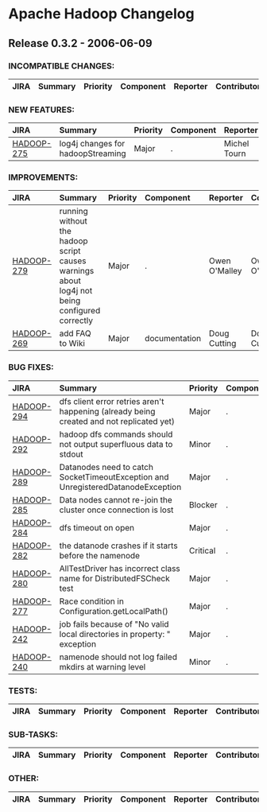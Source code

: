 
<!---
# Licensed to the Apache Software Foundation (ASF) under one
# or more contributor license agreements.  See the NOTICE file
# distributed with this work for additional information
# regarding copyright ownership.  The ASF licenses this file
# to you under the Apache License, Version 2.0 (the
# "License"); you may not use this file except in compliance
# with the License.  You may obtain a copy of the License at
#
#     http://www.apache.org/licenses/LICENSE-2.0
#
# Unless required by applicable law or agreed to in writing, software
# distributed under the License is distributed on an "AS IS" BASIS,
# WITHOUT WARRANTIES OR CONDITIONS OF ANY KIND, either express or implied.
# See the License for the specific language governing permissions and
# limitations under the License.
-->
# Apache Hadoop Changelog

## Release 0.3.2 - 2006-06-09

### INCOMPATIBLE CHANGES:

| JIRA | Summary | Priority | Component | Reporter | Contributor |
|:---- |:---- | :--- |:---- |:---- |:---- |


### NEW FEATURES:

| JIRA | Summary | Priority | Component | Reporter | Contributor |
|:---- |:---- | :--- |:---- |:---- |:---- |
| [HADOOP-275](https://issues.apache.org/jira/browse/HADOOP-275) | log4j changes for hadoopStreaming |  Major | . | Michel Tourn | Doug Cutting |


### IMPROVEMENTS:

| JIRA | Summary | Priority | Component | Reporter | Contributor |
|:---- |:---- | :--- |:---- |:---- |:---- |
| [HADOOP-279](https://issues.apache.org/jira/browse/HADOOP-279) | running without the hadoop script causes warnings about log4j not being configured correctly |  Major | . | Owen O'Malley | Owen O'Malley |
| [HADOOP-269](https://issues.apache.org/jira/browse/HADOOP-269) | add FAQ to Wiki |  Major | documentation | Doug Cutting | Doug Cutting |


### BUG FIXES:

| JIRA | Summary | Priority | Component | Reporter | Contributor |
|:---- |:---- | :--- |:---- |:---- |:---- |
| [HADOOP-294](https://issues.apache.org/jira/browse/HADOOP-294) | dfs client error retries aren't happening (already being created and not replicated yet) |  Major | . | Owen O'Malley | Owen O'Malley |
| [HADOOP-292](https://issues.apache.org/jira/browse/HADOOP-292) | hadoop dfs commands should not output superfluous data to stdout |  Minor | . | Yoram Arnon | Owen O'Malley |
| [HADOOP-289](https://issues.apache.org/jira/browse/HADOOP-289) | Datanodes need to catch SocketTimeoutException and UnregisteredDatanodeException |  Major | . | Konstantin Shvachko | Konstantin Shvachko |
| [HADOOP-285](https://issues.apache.org/jira/browse/HADOOP-285) | Data nodes cannot re-join the cluster once connection is lost |  Blocker | . | Konstantin Shvachko | Hairong Kuang |
| [HADOOP-284](https://issues.apache.org/jira/browse/HADOOP-284) | dfs timeout on open |  Major | . | Owen O'Malley | Owen O'Malley |
| [HADOOP-282](https://issues.apache.org/jira/browse/HADOOP-282) | the datanode crashes if it starts before the namenode |  Critical | . | Owen O'Malley | Owen O'Malley |
| [HADOOP-280](https://issues.apache.org/jira/browse/HADOOP-280) | AllTestDriver has incorrect class name for DistributedFSCheck test |  Major | . | Konstantin Shvachko |  |
| [HADOOP-277](https://issues.apache.org/jira/browse/HADOOP-277) | Race condition in Configuration.getLocalPath() |  Major | . | p sutter | Sameer Paranjpye |
| [HADOOP-242](https://issues.apache.org/jira/browse/HADOOP-242) | job fails because of "No valid local directories in property: " exception |  Major | . | Yoram Arnon | Owen O'Malley |
| [HADOOP-240](https://issues.apache.org/jira/browse/HADOOP-240) | namenode should not log failed mkdirs at warning level |  Minor | . | Hairong Kuang | Hairong Kuang |


### TESTS:

| JIRA | Summary | Priority | Component | Reporter | Contributor |
|:---- |:---- | :--- |:---- |:---- |:---- |


### SUB-TASKS:

| JIRA | Summary | Priority | Component | Reporter | Contributor |
|:---- |:---- | :--- |:---- |:---- |:---- |


### OTHER:

| JIRA | Summary | Priority | Component | Reporter | Contributor |
|:---- |:---- | :--- |:---- |:---- |:---- |


